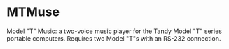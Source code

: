 # MTMuse
Model "T" Music: a two-voice music player for the Tandy Model "T" series portable computers. Requires two Model "T"s with an RS-232 connection.
